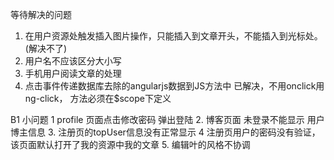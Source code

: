 等待解决的问题
1. 在用户资源处触发插入图片操作，只能插入到文章开头，不能插入到光标处。(解决不了)
2. 用户名不应该区分大小写
3. 手机用户阅读文章的处理
4. 点击事件传递数据库去除的angularjs数据到JS方法中
	已解决，不用onclick用ng-click， 方法必须在$scope下定义 

B1 小问题
1 profile 页面点击修改密码 弹出登陆
2. 博客页面 未登录不能显示 用户博主信息
3. 注册页的topUser信息没有正常显示
4 注册页用户的密码没有验证，该页面默认打开了我的资源中我的文章
5. 编辑叶的风格不协调
